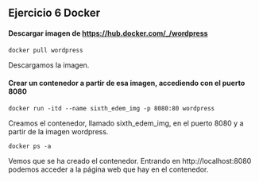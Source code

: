 ## Ejercicio 6 Docker

#### Descargar imagen de https://hub.docker.com/_/wordpress

`docker pull wordpress`

Descargamos la imagen.

#### Crear un contenedor a partir de esa imagen, accediendo con el puerto 8080

`docker run -itd --name sixth_edem_img -p 8080:80 wordpress`

Creamos el contenedor, llamado sixth_edem_img, en el puerto 8080 y a partir de la imagen wordpress.

`docker ps -a`

Vemos que se ha creado el contenedor. Entrando en  http://localhost:8080 podemos acceder a la página web que hay en el contenedor.